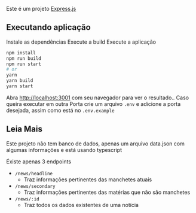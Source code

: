 Este é um projeto [Express.js](https://expressjs.com/pt-br/)

## Executando aplicação

Instale as dependências
Execute a build
Execute a aplicação

```bash
npm install
npm run build
npm run start
# or
yarn
yarn build
yarn start
```

Abra  [http://localhost:3001](http://localhost:3001) com seu navegador para ver o resultado..
Caso queira executar em outra Porta crie um arquivo `.env` e adicione a porta desejada, assim como está no `.env.example`

<!-- Ou pode abrir [sevn-news-api.vercel.app](https://sevn-news-api.vercel.app//) para ver a versão hospedada na vercel -->

## Leia Mais

Este projeto não tem banco de dados, apenas um arquivo data.json com algumas informações e está usando typescript

Éxiste apenas 3 endpoints
- ```/news/headline```
  - Traz informações pertinentes das manchetes atuais
- ```/news/secondary```
  - Traz informações pertinentes das matérias que não são manchetes
- ```/news/:id```
  - Traz todos os dados existentes de uma notícia
